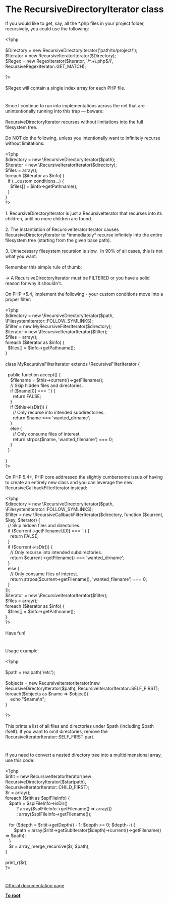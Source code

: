 # The RecursiveDirectoryIterator class




<div class="phpcode"><span class="html">
If you would like to get, say, all the *.php files in your project folder, recursively, you could use the following:<br><br><span class="default">&lt;?php<br><br>$Directory </span><span class="keyword">= new </span><span class="default">RecursiveDirectoryIterator</span><span class="keyword">(</span><span class="string">&apos;path/to/project/&apos;</span><span class="keyword">);<br></span><span class="default">$Iterator </span><span class="keyword">= new </span><span class="default">RecursiveIteratorIterator</span><span class="keyword">(</span><span class="default">$Directory</span><span class="keyword">);<br></span><span class="default">$Regex </span><span class="keyword">= new </span><span class="default">RegexIterator</span><span class="keyword">(</span><span class="default">$Iterator</span><span class="keyword">, </span><span class="string">&apos;/^.+\.php$/i&apos;</span><span class="keyword">, </span><span class="default">RecursiveRegexIterator</span><span class="keyword">::</span><span class="default">GET_MATCH</span><span class="keyword">);<br><br></span><span class="default">?&gt;<br></span><br>$Regex will contain a single index array for each PHP file.</span>
</div>
  

#


<div class="phpcode"><span class="html">
Since I continue to run into implementations across the net that are unintentionally running into this trap &#x2014; beware:<br><br>RecursiveDirectoryIterator recurses without limitations into the full filesystem tree.<br><br>Do NOT do the following, unless you intentionally want to infinitely recurse without limitations:<br><br><span class="default">&lt;?php<br>$directory </span><span class="keyword">= new \</span><span class="default">RecursiveDirectoryIterator</span><span class="keyword">(</span><span class="default">$path</span><span class="keyword">);<br></span><span class="default">$iterator </span><span class="keyword">= new \</span><span class="default">RecursiveIteratorIterator</span><span class="keyword">(</span><span class="default">$directory</span><span class="keyword">);<br></span><span class="default">$files </span><span class="keyword">= array();<br>foreach (</span><span class="default">$iterator </span><span class="keyword">as </span><span class="default">$info</span><span class="keyword">) {<br>&#xA0; if (...</span><span class="default">custom conditions</span><span class="keyword">...) {<br>&#xA0; &#xA0; </span><span class="default">$files</span><span class="keyword">[] = </span><span class="default">$info</span><span class="keyword">-&gt;</span><span class="default">getPathname</span><span class="keyword">();<br>&#xA0; }<br>}<br></span><span class="default">?&gt;<br></span><br>1. RecursiveDirectoryIterator is just a RecursiveIterator that recurses into its children, until no more children are found.<br><br>2. The instantiation of RecursiveIteratorIterator causes RecursiveDirectoryIterator to *immediately* recurse infinitely into the entire filesystem tree (starting from the given base path).<br><br>3. Unnecessary filesystem recursion is slow.&#xA0; In 90% of all cases, this is not what you want.<br><br>Remember this simple rule of thumb:<br><br>&#x2192; A RecursiveDirectoryIterator must be FILTERED or you have a solid reason for why it shouldn&apos;t.<br><br>On PHP &lt;5.4, implement the following - your custom conditions move into a proper filter:<br><br><span class="default">&lt;?php<br>$directory </span><span class="keyword">= new \</span><span class="default">RecursiveDirectoryIterator</span><span class="keyword">(</span><span class="default">$path</span><span class="keyword">, \</span><span class="default">FilesystemIterator</span><span class="keyword">::</span><span class="default">FOLLOW_SYMLINKS</span><span class="keyword">);<br></span><span class="default">$filter </span><span class="keyword">= new </span><span class="default">MyRecursiveFilterIterator</span><span class="keyword">(</span><span class="default">$directory</span><span class="keyword">);<br></span><span class="default">$iterator </span><span class="keyword">= new \</span><span class="default">RecursiveIteratorIterator</span><span class="keyword">(</span><span class="default">$filter</span><span class="keyword">);<br></span><span class="default">$files </span><span class="keyword">= array();<br>foreach (</span><span class="default">$iterator </span><span class="keyword">as </span><span class="default">$info</span><span class="keyword">) {<br>&#xA0; </span><span class="default">$files</span><span class="keyword">[] = </span><span class="default">$info</span><span class="keyword">-&gt;</span><span class="default">getPathname</span><span class="keyword">();<br>}<br><br>class </span><span class="default">MyRecursiveFilterIterator </span><span class="keyword">extends \</span><span class="default">RecursiveFilterIterator </span><span class="keyword">{<br><br>&#xA0; public function </span><span class="default">accept</span><span class="keyword">() {<br>&#xA0; &#xA0; </span><span class="default">$filename </span><span class="keyword">= </span><span class="default">$this</span><span class="keyword">-&gt;</span><span class="default">current</span><span class="keyword">()-&gt;</span><span class="default">getFilename</span><span class="keyword">();<br>&#xA0; &#xA0; </span><span class="comment">// Skip hidden files and directories.<br>&#xA0; &#xA0; </span><span class="keyword">if (</span><span class="default">$name</span><span class="keyword">[</span><span class="default">0</span><span class="keyword">] === </span><span class="string">&apos;.&apos;</span><span class="keyword">) {<br>&#xA0; &#xA0; &#xA0; return </span><span class="default">FALSE</span><span class="keyword">;<br>&#xA0; &#xA0; }<br>&#xA0; &#xA0; if (</span><span class="default">$this</span><span class="keyword">-&gt;</span><span class="default">isDir</span><span class="keyword">()) {<br>&#xA0; &#xA0; &#xA0; </span><span class="comment">// Only recurse into intended subdirectories.<br>&#xA0; &#xA0; &#xA0; </span><span class="keyword">return </span><span class="default">$name </span><span class="keyword">=== </span><span class="string">&apos;wanted_dirname&apos;</span><span class="keyword">;<br>&#xA0; &#xA0; }<br>&#xA0; &#xA0; else {<br>&#xA0; &#xA0; &#xA0; </span><span class="comment">// Only consume files of interest.<br>&#xA0; &#xA0; &#xA0; </span><span class="keyword">return </span><span class="default">strpos</span><span class="keyword">(</span><span class="default">$name</span><span class="keyword">, </span><span class="string">&apos;wanted_filename&apos;</span><span class="keyword">) === </span><span class="default">0</span><span class="keyword">;<br>&#xA0; &#xA0; }<br>&#xA0; }<br><br>}<br></span><span class="default">?&gt;<br></span><br>On PHP 5.4+, PHP core addressed the slightly cumbersome issue of having to create an entirely new class and you can leverage the new RecursiveCallbackFilterIterator instead:<br><br><span class="default">&lt;?php<br>$directory </span><span class="keyword">= new \</span><span class="default">RecursiveDirectoryIterator</span><span class="keyword">(</span><span class="default">$path</span><span class="keyword">, \</span><span class="default">FilesystemIterator</span><span class="keyword">::</span><span class="default">FOLLOW_SYMLINKS</span><span class="keyword">);<br></span><span class="default">$filter </span><span class="keyword">= new \</span><span class="default">RecursiveCallbackFilterIterator</span><span class="keyword">(</span><span class="default">$directory</span><span class="keyword">, function (</span><span class="default">$current</span><span class="keyword">, </span><span class="default">$key</span><span class="keyword">, </span><span class="default">$iterator</span><span class="keyword">) {<br>&#xA0; </span><span class="comment">// Skip hidden files and directories.<br>&#xA0; </span><span class="keyword">if (</span><span class="default">$current</span><span class="keyword">-&gt;</span><span class="default">getFilename</span><span class="keyword">()[</span><span class="default">0</span><span class="keyword">] === </span><span class="string">&apos;.&apos;</span><span class="keyword">) {<br>&#xA0; &#xA0; return </span><span class="default">FALSE</span><span class="keyword">;<br>&#xA0; }<br>&#xA0; if (</span><span class="default">$current</span><span class="keyword">-&gt;</span><span class="default">isDir</span><span class="keyword">()) {<br>&#xA0; &#xA0; </span><span class="comment">// Only recurse into intended subdirectories.<br>&#xA0; &#xA0; </span><span class="keyword">return </span><span class="default">$current</span><span class="keyword">-&gt;</span><span class="default">getFilename</span><span class="keyword">() === </span><span class="string">&apos;wanted_dirname&apos;</span><span class="keyword">;<br>&#xA0; }<br>&#xA0; else {<br>&#xA0; &#xA0; </span><span class="comment">// Only consume files of interest.<br>&#xA0; &#xA0; </span><span class="keyword">return </span><span class="default">strpos</span><span class="keyword">(</span><span class="default">$current</span><span class="keyword">-&gt;</span><span class="default">getFilename</span><span class="keyword">(), </span><span class="string">&apos;wanted_filename&apos;</span><span class="keyword">) === </span><span class="default">0</span><span class="keyword">;<br>&#xA0; }<br>});<br></span><span class="default">$iterator </span><span class="keyword">= new \</span><span class="default">RecursiveIteratorIterator</span><span class="keyword">(</span><span class="default">$filter</span><span class="keyword">);<br></span><span class="default">$files </span><span class="keyword">= array();<br>foreach (</span><span class="default">$iterator </span><span class="keyword">as </span><span class="default">$info</span><span class="keyword">) {<br>&#xA0; </span><span class="default">$files</span><span class="keyword">[] = </span><span class="default">$info</span><span class="keyword">-&gt;</span><span class="default">getPathname</span><span class="keyword">();<br>}<br></span><span class="default">?&gt;<br></span><br>Have fun!</span>
</div>
  

#


<div class="phpcode"><span class="html">
Usage example:<br><br><span class="default">&lt;?php<br><br>$path </span><span class="keyword">= </span><span class="default">realpath</span><span class="keyword">(</span><span class="string">&apos;/etc&apos;</span><span class="keyword">);<br><br></span><span class="default">$objects </span><span class="keyword">= new </span><span class="default">RecursiveIteratorIterator</span><span class="keyword">(new </span><span class="default">RecursiveDirectoryIterator</span><span class="keyword">(</span><span class="default">$path</span><span class="keyword">), </span><span class="default">RecursiveIteratorIterator</span><span class="keyword">::</span><span class="default">SELF_FIRST</span><span class="keyword">);<br>foreach(</span><span class="default">$objects </span><span class="keyword">as </span><span class="default">$name </span><span class="keyword">=&gt; </span><span class="default">$object</span><span class="keyword">){<br>&#xA0; &#xA0; echo </span><span class="string">&quot;</span><span class="default">$name</span><span class="string">\n&quot;</span><span class="keyword">;<br>}<br><br></span><span class="default">?&gt;<br></span><br>This prints a list of all files and directories under $path (including $path ifself). If you want to omit directories, remove the RecursiveIteratorIterator::SELF_FIRST part.</span>
</div>
  

#


<div class="phpcode"><span class="html">
If you need to convert a nested directory tree into a multidimensional array, use this code:
<br>
<br><span class="default">&lt;?php
<br>$ritit </span><span class="keyword">= new </span><span class="default">RecursiveIteratorIterator</span><span class="keyword">(new </span><span class="default">RecursiveDirectoryIterator</span><span class="keyword">(</span><span class="default">$startpath</span><span class="keyword">), </span><span class="default">RecursiveIteratorIterator</span><span class="keyword">::</span><span class="default">CHILD_FIRST</span><span class="keyword">);
<br></span><span class="default">$r </span><span class="keyword">= array();
<br>foreach (</span><span class="default">$ritit </span><span class="keyword">as </span><span class="default">$splFileInfo</span><span class="keyword">) {
<br>&#xA0;&#xA0; </span><span class="default">$path </span><span class="keyword">= </span><span class="default">$splFileInfo</span><span class="keyword">-&gt;</span><span class="default">isDir</span><span class="keyword">()
<br>&#xA0; &#xA0; &#xA0; &#xA0;&#xA0; ? array(</span><span class="default">$splFileInfo</span><span class="keyword">-&gt;</span><span class="default">getFilename</span><span class="keyword">() =&gt; array())
<br>&#xA0; &#xA0; &#xA0; &#xA0;&#xA0; : array(</span><span class="default">$splFileInfo</span><span class="keyword">-&gt;</span><span class="default">getFilename</span><span class="keyword">());
<br>
<br>&#xA0;&#xA0; for (</span><span class="default">$depth </span><span class="keyword">= </span><span class="default">$ritit</span><span class="keyword">-&gt;</span><span class="default">getDepth</span><span class="keyword">() - </span><span class="default">1</span><span class="keyword">; </span><span class="default">$depth </span><span class="keyword">&gt;= </span><span class="default">0</span><span class="keyword">; </span><span class="default">$depth</span><span class="keyword">--) {
<br>&#xA0; &#xA0; &#xA0;&#xA0; </span><span class="default">$path </span><span class="keyword">= array(</span><span class="default">$ritit</span><span class="keyword">-&gt;</span><span class="default">getSubIterator</span><span class="keyword">(</span><span class="default">$depth</span><span class="keyword">)-&gt;</span><span class="default">current</span><span class="keyword">()-&gt;</span><span class="default">getFilename</span><span class="keyword">() =&gt; </span><span class="default">$path</span><span class="keyword">);
<br>&#xA0;&#xA0; }
<br>&#xA0;&#xA0; </span><span class="default">$r </span><span class="keyword">= </span><span class="default">array_merge_recursive</span><span class="keyword">(</span><span class="default">$r</span><span class="keyword">, </span><span class="default">$path</span><span class="keyword">);
<br>}
<br>
<br></span><span class="default">print_r</span><span class="keyword">(</span><span class="default">$r</span><span class="keyword">);
<br></span><span class="default">?&gt;</span>
</span>
</div>
  

#

[Official documentation page](https://www.php.net/manual/en/class.recursivedirectoryiterator.php)

**[To root](/README.md)**